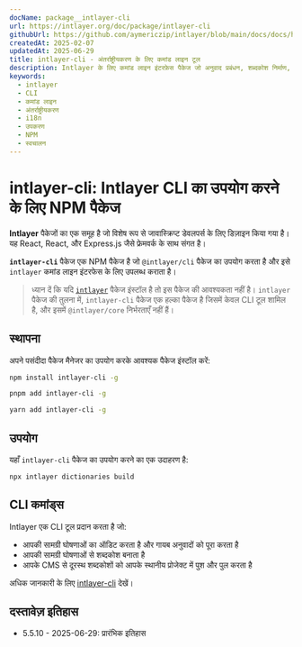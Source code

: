 ```yaml
---
docName: package__intlayer-cli
url: https://intlayer.org/doc/package/intlayer-cli
githubUrl: https://github.com/aymericzip/intlayer/blob/main/docs/docs/hi/packages/intlayer-cli/index.md
createdAt: 2025-02-07
updatedAt: 2025-06-29
title: intlayer-cli - अंतर्राष्ट्रीयकरण के लिए कमांड लाइन टूल
description: Intlayer के लिए कमांड लाइन इंटरफ़ेस पैकेज जो अनुवाद प्रबंधन, शब्दकोश निर्माण, और अंतर्राष्ट्रीयकरण वर्कफ़्लो को स्वचालित करने के उपकरण प्रदान करता है।
keywords:
  - intlayer
  - CLI
  - कमांड लाइन
  - अंतर्राष्ट्रीयकरण
  - i18n
  - उपकरण
  - NPM
  - स्वचालन
---
```


# intlayer-cli: Intlayer CLI का उपयोग करने के लिए NPM पैकेज

**Intlayer** पैकेजों का एक समूह है जो विशेष रूप से जावास्क्रिप्ट डेवलपर्स के लिए डिज़ाइन किया गया है। यह React, React, और Express.js जैसे फ्रेमवर्क के साथ संगत है।

**`intlayer-cli`** पैकेज एक NPM पैकेज है जो `@intlayer/cli` पैकेज का उपयोग करता है और इसे `intlayer` कमांड लाइन इंटरफेस के लिए उपलब्ध कराता है।

> ध्यान दें कि यदि [`intlayer`](https://github.com/aymericzip/intlayer/tree/main/docs/hi/packages/intlayer/index.md) पैकेज इंस्टॉल है तो इस पैकेज की आवश्यकता नहीं है। `intlayer` पैकेज की तुलना में, `intlayer-cli` पैकेज एक हल्का पैकेज है जिसमें केवल CLI टूल शामिल है, और इसमें `@intlayer/core` निर्भरताएँ नहीं हैं।

## स्थापना

अपने पसंदीदा पैकेज मैनेजर का उपयोग करके आवश्यक पैकेज इंस्टॉल करें:

```bash packageManager="npm"
npm install intlayer-cli -g
```

```bash packageManager="pnpm"
pnpm add intlayer-cli -g
```

```bash packageManager="yarn"
yarn add intlayer-cli -g
```

## उपयोग

यहाँ `intlayer-cli` पैकेज का उपयोग करने का एक उदाहरण है:

```bash
npx intlayer dictionaries build
```

## CLI कमांड्स

Intlayer एक CLI टूल प्रदान करता है जो:

- आपकी सामग्री घोषणाओं का ऑडिट करता है और गायब अनुवादों को पूरा करता है
- आपकी सामग्री घोषणाओं से शब्दकोश बनाता है
- आपके CMS से दूरस्थ शब्दकोशों को आपके स्थानीय प्रोजेक्ट में पुश और पुल करता है

अधिक जानकारी के लिए [intlayer-cli](https://github.com/aymericzip/intlayer/blob/main/docs/docs/hi/intlayer_cli.md) देखें।

## दस्तावेज़ इतिहास

- 5.5.10 - 2025-06-29: प्रारंभिक इतिहास
